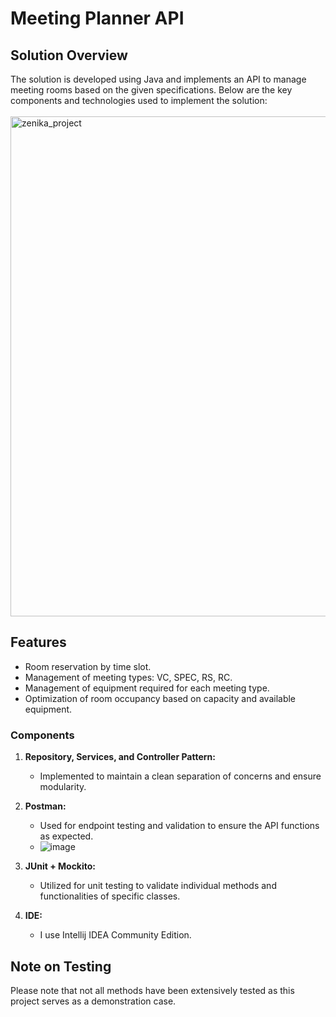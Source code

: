 # Meeting Planner API

## Solution Overview

The solution is developed using Java and implements an API to manage meeting rooms based on the given specifications. Below are the key components and technologies used to implement the solution:
<br></br>
<img src="https://github.com/grainme/ZenikaProject/assets/104838272/eafc06d6-fddc-421e-811c-bf0d6d784d81" alt="zenika_project" width="800">


## Features

- Room reservation by time slot.
- Management of meeting types: VC, SPEC, RS, RC.
- Management of equipment required for each meeting type.
- Optimization of room occupancy based on capacity and available equipment.


### Components

1. **Repository, Services, and Controller Pattern:** 
   - Implemented to maintain a clean separation of concerns and ensure modularity.
  
2. **Postman:** 
   - Used for endpoint testing and validation to ensure the API functions as expected.
   - ![image](https://github.com/grainme/ZenikaProject/assets/104838272/c894a6e3-5db6-471f-b8b9-b0fdf3f1656d)


3. **JUnit + Mockito:** 
   - Utilized for unit testing to validate individual methods and functionalities of specific classes.
  
3. **IDE:** 
   - I use Intellij IDEA Community Edition.
  

## Note on Testing

Please note that not all methods have been extensively tested as this project serves as a demonstration case. 
